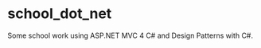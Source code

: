 school_dot_net
==============

Some school work using ASP.NET MVC 4 C# and Design Patterns with C#.
